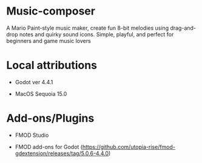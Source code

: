 # Music-composer
A Mario Paint-style music maker, create fun 8-bit melodies using drag-and-drop notes and quirky sound icons. Simple, playful, and perfect for beginners and game music lovers

# Local attributions
- Godot ver 4.4.1
  
- MacOS Sequoia 15.0

# Add-ons/Plugins
- FMOD Studio
  
- FMOD add-ons for Godot (https://github.com/utopia-rise/fmod-gdextension/releases/tag/5.0.6-4.4.0)
